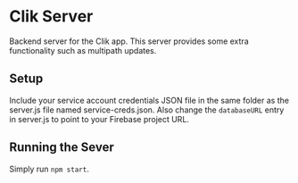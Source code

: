 # Clik Server

Backend server for the Clik app. This server provides some extra functionality such as multipath updates.

## Setup
Include your service account credentials JSON file in the same folder as the server.js file named service-creds.json.
Also change the `databaseURL` entry in server.js to point to your Firebase project URL.

## Running the Sever
Simply run `npm start`.
